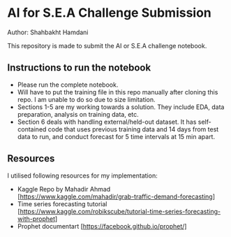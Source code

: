 # AI for S.E.A Challenge Submission
Author: Shahbakht Hamdani

This repository is made to submit the AI or S.E.A challenge notebook. 

## Instructions to run the notebook

- Please run the complete notebook. 
- Will have to put the training file in this repo manually after cloning this repo. I am unable to do so due to size limitation.
- Sections 1-5 are my working towards a solution. They include EDA, data preparation, analysis on training data, etc.
- Section 6 deals with handling external/held-out dataset. It has self-contained code that uses previous training data and 14 days from test data to run, and conduct forecast for 5 time intervals at 15 min apart.

## Resources

I utilised following resources for my implementation:

- Kaggle Repo by Mahadir Ahmad [https://www.kaggle.com/mahadir/grab-traffic-demand-forecasting]
- Time series forecasting tutorial [https://www.kaggle.com/robikscube/tutorial-time-series-forecasting-with-prophet]
- Prophet documentart [https://facebook.github.io/prophet/]
